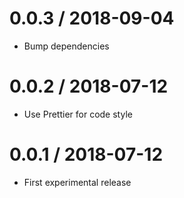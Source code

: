 0.0.3 / 2018-09-04
==================
- Bump dependencies

0.0.2 / 2018-07-12
==================
- Use Prettier for code style

0.0.1 / 2018-07-12
==================
- First experimental release

